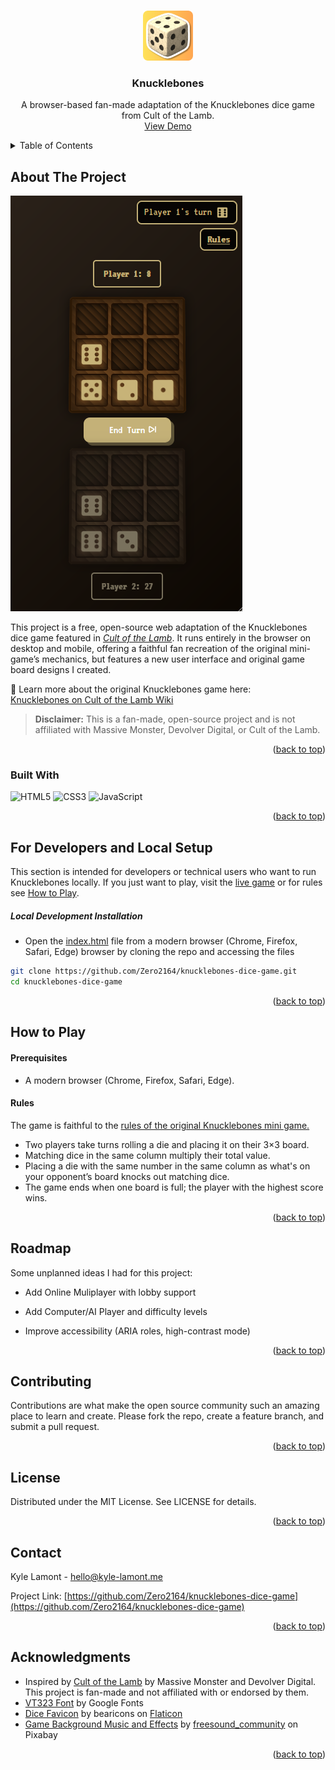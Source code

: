 <a id="readme-top"></a>

<br />
<div align="center">
  <a href="https://github.com/Zero2164/knucklebones-dice-game">
    <img src="assets/icons/android-chrome-512x512.png" alt="Knucklebones Logo" width="80" height="80">
  </a>

<h3 align="center">Knucklebones</h3>

  <p align="center">
    A browser-based fan-made adaptation of the Knucklebones dice game from Cult of the Lamb.
    <br />
    <a href="https://knucklebones-dicegame.web.app">View Demo</a>
  </p>
</div>

<details>
  <summary>Table of Contents</summary>
  <ol>
    <li>
      <a href="#about-the-project">About The Project</a>
      <ul>
        <li><a href="#built-with">Built With</a></li>
      </ul>
    </li>
    <li>
      <a href="#for-developers-and-local-setup">For Developers & Local Setup</a>
      <ul>
        <li><a href="#local-development-installation">Local Development Install</a></li>
      </ul>
    </li>
    <li>
      <a href="#how-to-play">How to Play</a>
      <ul>
        <li><a href="#prerequisites">Prerequisites</a></li>
        <li><a href="#rules">Game Rules</a></li>
      </ul>
    </li>
    <li><a href="#roadmap">Roadmap</a></li>
    <li><a href="#contributing">Contributing</a></li>
    <li><a href="#license">License</a></li>
    <li><a href="#contact">Contact</a></li>
    <li><a href="#acknowledgments">Acknowledgments</a></li>
  </ol>
</details>

## About The Project

[<img src="assets/images/board_screenshot.png">](https://knucklebones-dicegame.web.app)

This project is a free, open-source web adaptation of the Knucklebones dice game featured in [*Cult of the Lamb*](https://cult-of-the-lamb.fandom.com/wiki/Knucklebones). It runs entirely in the browser on desktop and mobile, offering a faithful fan recreation of the original mini-game’s mechanics, but features a new user interface and original game board designs I created.

🔗 Learn more about the original Knucklebones game here:  
[Knucklebones on Cult of the Lamb Wiki](https://cult-of-the-lamb.fandom.com/wiki/Knucklebones)

> **Disclaimer:** This is a fan-made, open-source project and is not affiliated with Massive Monster, Devolver Digital, or Cult of the Lamb.

<p align="right">(<a href="#readme-top">back to top</a>)</p>

### Built With

![HTML5](https://img.shields.io/badge/html5-%23E34F26.svg?style=for-the-badge&logo=html5&logoColor=white)
![CSS3](https://img.shields.io/badge/css3-%231572B6.svg?style=for-the-badge&logo=css3&logoColor=white)
![JavaScript](https://img.shields.io/badge/javascript-%23323330.svg?style=for-the-badge&logo=javascript&logoColor=%23F7DF1E)

<p align="right">(<a href="#readme-top">back to top</a>)</p>

## For Developers and Local Setup

This section is intended for developers or technical users who want to run Knucklebones locally. If you just want to play, visit the <a href="https://knucklebones-dicegame.web.app">live game</a> or for rules see <a href="#how-to-play">How to Play</a>.

##### Local Development Installation
* Open the [index.html](index.html) file from a modern browser (Chrome, Firefox, Safari, Edge)  browser by cloning the repo and accessing the files
```bash
git clone https://github.com/Zero2164/knucklebones-dice-game.git
cd knucklebones-dice-game
```


<p align="right">(<a href="#readme-top">back to top</a>)</p>

## How to Play

#### Prerequisites

* A modern browser (Chrome, Firefox, Safari, Edge).

#### Rules

The game is faithful to the [rules of the original Knucklebones mini game.](https://cult-of-the-lamb.fandom.com/wiki/Knucklebones) 

- Two players take turns rolling a die and placing it on their 3×3 board.
- Matching dice in the same column multiply their total value.
- Placing a die with the same number in the same column as what's on your opponent’s board knocks out matching dice.
- The game ends when one board is full; the player with the highest score wins.
<p align="right">(<a href="#readme-top">back to top</a>)</p>

## Roadmap 

Some unplanned ideas I had for this project:
* Add Online Muliplayer with lobby support

* Add Computer/AI Player and difficulty levels

* Improve accessibility (ARIA roles, high-contrast mode)


<p align="right">(<a href="#readme-top">back to top</a>)</p>

## Contributing

Contributions are what make the open source community such an amazing place to learn and create. Please fork the repo, create a feature branch, and submit a pull request.
<p align="right">(<a href="#readme-top">back to top</a>)</p>

## License

Distributed under the MIT License. See LICENSE for details.
<p align="right">(<a href="#readme-top">back to top</a>)</p>

## Contact

Kyle Lamont - hello@kyle-lamont.me

Project Link: [https://github.com/Zero2164/knucklebones-dice-game](https://github.com/Zero2164/knucklebones-dice-game)
<p align="right">(<a href="#readme-top">back to top</a>)</p>


## Acknowledgments

* Inspired by [Cult of the Lamb](https://www.cultofthelamb.com/) by Massive Monster and Devolver Digital. This project is fan-made and not affiliated with or endorsed by them.
* [VT323 Font](https://fonts.googleapis.com/css2?family=VT323&display=swap) by Google Fonts
* [Dice Favicon](https://www.flaticon.com/authors/bearicons) by bearicons on [Flaticon](https://www.flaticon.com/)
* [Game Background Music and Effects](https://pixabay.com/users/freesound_community-46691455/?utm_source=link-attribution&utm_medium=referral&utm_campaign=music&utm_content=17221) by [freesound_community](https://pixabay.com//?utm_source=link-attribution&utm_medium=referral&utm_campaign=music&utm_content=17221) on Pixabay

<p align="right">(<a href="#readme-top">back to top</a>)</p>
